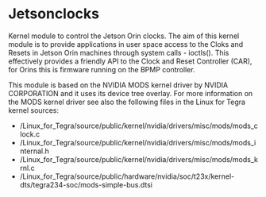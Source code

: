 # Jetsonclocks
Kernel module to control the Jetson Orin clocks.
The aim of this kernel module is to provide applications in user space access to the Cloks and Resets in Jetson Orin machines through system calls - ioctls(). This effectively provides a friendly API to the Clock and Reset Controller (CAR), for Orins this is firmware running on the BPMP controller.

This module is based on the NVIDIA MODS kernel driver by NVIDIA CORPORATION and it uses its device tree overlay. For more information on the MODS kernel driver see also the following files in the Linux for Tegra kernel sources:

 - /Linux_for_Tegra/source/public/kernel/nvidia/drivers/misc/mods/mods_clock.c
 - /Linux_for_Tegra/source/public/kernel/nvidia/drivers/misc/mods/mods_internal.h
 - /Linux_for_Tegra/source/public/kernel/nvidia/drivers/misc/mods/mods_krnl.c
 - /Linux_for_Tegra/source/public/hardware/nvidia/soc/t23x/kernel-dts/tegra234-soc/mods-simple-bus.dtsi


